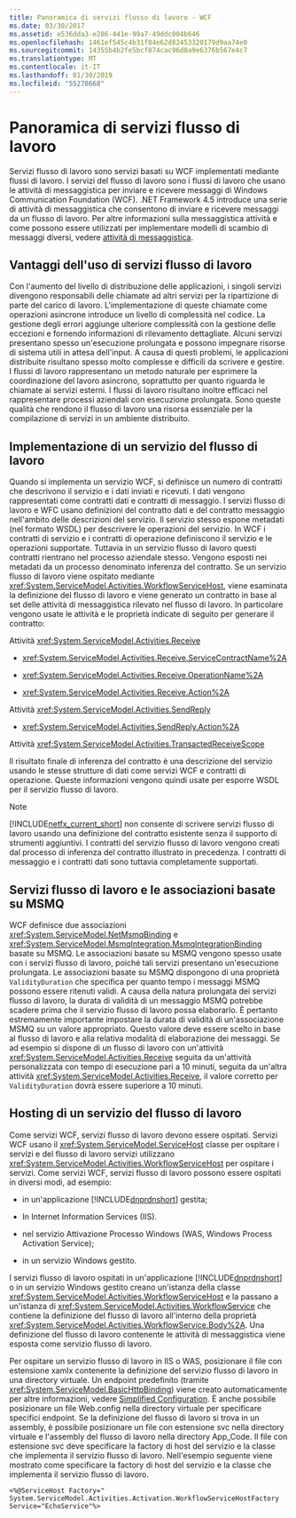```yaml
---
title: Panoramica di servizi flusso di lavoro - WCF
ms.date: 03/30/2017
ms.assetid: e536dda3-e286-441e-99a7-49ddc004b646
ms.openlocfilehash: 1461ef545c4b31f84e62d82453320179d9aa74e0
ms.sourcegitcommit: 14355b4b2fe5bcf874cac96d0a9e6376b567e4c7
ms.translationtype: MT
ms.contentlocale: it-IT
ms.lasthandoff: 01/30/2019
ms.locfileid: "55278668"
---
```

# <a name="workflow-services-overview"></a>Panoramica di servizi flusso di lavoro

Servizi flusso di lavoro sono servizi basati su WCF implementati mediante flussi di lavoro. I servizi del flusso di lavoro sono i flussi di lavoro che usano le attività di messaggistica per inviare e ricevere messaggi di Windows Communication Foundation (WCF). .NET Framework 4.5 introduce una serie di attività di messaggistica che consentono di inviare e ricevere messaggi da un flusso di lavoro. Per altre informazioni sulla messaggistica attività e come possono essere utilizzati per implementare modelli di scambio di messaggi diversi, vedere [attività di messaggistica](messaging-activities.md).

## <a name="benefits-of-using-workflow-services"></a>Vantaggi dell'uso di servizi flusso di lavoro

Con l'aumento del livello di distribuzione delle applicazioni, i singoli servizi divengono responsabili delle chiamate ad altri servizi per la ripartizione di parte del carico di lavoro. L'implementazione di queste chiamate come operazioni asincrone introduce un livello di complessità nel codice. La gestione degli errori aggiunge ulteriore complessità con la gestione delle eccezioni e fornendo informazioni di rilevamento dettagliate. Alcuni servizi presentano spesso un'esecuzione prolungata e possono impegnare risorse di sistema utili in attesa dell'input. A causa di questi problemi, le applicazioni distribuite risultano spesso molto complesse e difficili da scrivere e gestire. I flussi di lavoro rappresentano un metodo naturale per esprimere la coordinazione del lavoro asincrono, soprattutto per quanto riguarda le chiamate ai servizi esterni. I flussi di lavoro risultano inoltre efficaci nel rappresentare processi aziendali con esecuzione prolungata. Sono queste qualità che rendono il flusso di lavoro una risorsa essenziale per la compilazione di servizi in un ambiente distribuito.

## <a name="implementing-a-workflow-service"></a>Implementazione di un servizio del flusso di lavoro

Quando si implementa un servizio WCF, si definisce un numero di contratti che descrivono il servizio e i dati inviati e ricevuti. I dati vengono rappresentati come contratti dati e contratti di messaggio. I servizi flusso di lavoro e WFC usano definizioni del contratto dati e del contratto messaggio nell'ambito delle descrizioni del servizio. Il servizio stesso espone metadati (nel formato WSDL) per descrivere le operazioni del servizio. In WCF i contratti di servizio e i contratti di operazione definiscono il servizio e le operazioni supportate. Tuttavia in un servizio flusso di lavoro questi contratti rientrano nel processo aziendale stesso. Vengono esposti nei metadati da un processo denominato inferenza del contratto. Se un servizio flusso di lavoro viene ospitato mediante <xref:System.ServiceModel.Activities.WorkflowServiceHost>, viene esaminata la definizione del flusso di lavoro e viene generato un contratto in base al set delle attività di messaggistica rilevato nel flusso di lavoro. In particolare vengono usate le attività e le proprietà indicate di seguito per generare il contratto:

Attività <xref:System.ServiceModel.Activities.Receive>

- <xref:System.ServiceModel.Activities.Receive.ServiceContractName%2A>

- <xref:System.ServiceModel.Activities.Receive.OperationName%2A>

- <xref:System.ServiceModel.Activities.Receive.Action%2A>

Attività <xref:System.ServiceModel.Activities.SendReply>

- <xref:System.ServiceModel.Activities.SendReply.Action%2A>

Attività <xref:System.ServiceModel.Activities.TransactedReceiveScope>

Il risultato finale di inferenza del contratto è una descrizione del servizio usando le stesse strutture di dati come servizi WCF e contratti di operazione. Queste informazioni vengono quindi usate per esporre WSDL per il servizio flusso di lavoro.

> [!NOTE]
> [!INCLUDE[netfx_current_short](../../../../includes/netfx-current-short-md.md)] non consente di scrivere servizi flusso di lavoro usando una definizione del contratto esistente senza il supporto di strumenti aggiuntivi. I contratti del servizio flusso di lavoro vengono creati dal processo di inferenza del contratto illustrato in precedenza. I contratti di messaggio e i contratti dati sono tuttavia completamente supportati.

## <a name="workflow-services-and-msmq-based-bindings"></a>Servizi flusso di lavoro e le associazioni basate su MSMQ

WCF definisce due associazioni <xref:System.ServiceModel.NetMsmqBinding> e <xref:System.ServiceModel.MsmqIntegration.MsmqIntegrationBinding> basate su MSMQ.  Le associazioni basate su MSMQ vengono spesso usate con i servizi flusso di lavoro, poiché tali servizi presentano un'esecuzione prolungata. Le associazioni basate su MSMQ dispongono di una proprietà `ValidityDuration` che specifica per quanto tempo i messaggi MSMQ possono essere ritenuti validi. A causa della natura prolungata dei servizi flusso di lavoro, la durata di validità di un messaggio MSMQ potrebbe scadere prima che il servizio flusso di lavoro possa elaborarlo. È pertanto estremamente importante impostare la durata di validità di un'associazione MSMQ su un valore appropriato. Questo valore deve essere scelto in base al flusso di lavoro e alla relativa modalità di elaborazione dei messaggi. Se ad esempio si dispone di un flusso di lavoro con un'attività <xref:System.ServiceModel.Activities.Receive> seguita da un'attività personalizzata con tempo di esecuzione pari a 10 minuti, seguita da un'altra attività <xref:System.ServiceModel.Activities.Receive>, il valore corretto per `ValidityDuration` dovrà essere superiore a 10 minuti.

## <a name="hosting-a-workflow-service"></a>Hosting di un servizio del flusso di lavoro

Come servizi WCF, servizi flusso di lavoro devono essere ospitati. Servizi WCF usano il <xref:System.ServiceModel.ServiceHost> classe per ospitare i servizi e del flusso di lavoro servizi utilizzano <xref:System.ServiceModel.Activities.WorkflowServiceHost> per ospitare i servizi. Come servizi WCF, servizi flusso di lavoro possono essere ospitati in diversi modi, ad esempio:

- in un'applicazione [!INCLUDE[dnprdnshort](../../../../includes/dnprdnshort-md.md)] gestita;

- In Internet Information Services (IIS).

- nel servizio Attivazione Processo Windows (WAS, Windows Process Activation Service);

- in un servizio Windows gestito.

I servizi flusso di lavoro ospitati in un'applicazione [!INCLUDE[dnprdnshort](../../../../includes/dnprdnshort-md.md)] o in un servizio Windows gestito creano un'istanza della classe <xref:System.ServiceModel.Activities.WorkflowServiceHost> e la passano a un'istanza di <xref:System.ServiceModel.Activities.WorkflowService> che contiene la definizione del flusso di lavoro all'interno della proprietà <xref:System.ServiceModel.Activities.WorkflowService.Body%2A>. Una definizione del flusso di lavoro contenente le attività di messaggistica viene esposta come servizio flusso di lavoro.

Per ospitare un servizio flusso di lavoro in IIS o WAS, posizionare il file con estensione xamlx contenente la definizione del servizio flusso di lavoro in una directory virtuale. Un endpoint predefinito (tramite <xref:System.ServiceModel.BasicHttpBinding>) viene creato automaticamente per altre informazioni, vedere [Simplified Configuration](../../../../docs/framework/wcf/simplified-configuration.md). È anche possibile posizionare un file Web.config nella directory virtuale per specificare specifici endpoint. Se la definizione del flusso di lavoro si trova in un assembly, è possibile posizionare un file con estensione svc nella directory virtuale e l'assembly del flusso di lavoro nella directory App_Code. Il file con estensione svc deve specificare la factory di host del servizio e la classe che implementa il servizio flusso di lavoro. Nell'esempio seguente viene mostrato come specificare la factory di host del servizio e la classe che implementa il servizio flusso di lavoro.

```
<%@ServiceHost Factory=" System.ServiceModel.Activities.Activation.WorkflowServiceHostFactory
Service="EchoService"%>
```